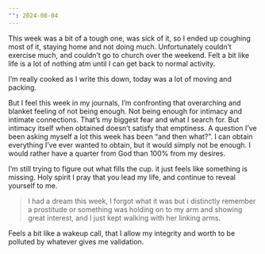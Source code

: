 ```yaml
---
"": 2024-08-04
---
```

This week was a bit of a tough one, was sick of it, so I ended up coughing most of it, staying home and not doing much. Unfortunately couldn’t exercise much, and couldn’t go to church over the weekend. Felt a bit like life is a lot of nothing atm until I can get back to normal activity.

I’m really cooked as I write this down, today was a lot of moving and packing.

But I feel this week in my journals, I’m confronting that overarching and blanket feeling of not being enough. Not being enough for intimacy and intimate connections. That’s my biggest fear and what I search for. But intimacy itself when obtained doesn’t satisfy that emptiness. A question I’ve been asking myself a lot this week has been “and then what?”. I can obtain everything I’ve ever wanted to obtain, but it would simply not be enough. I would rather have a quarter from God than 100% from my desires.

I’m still trying to figure out what fills the cup. it just feels like something is missing. Holy spirit I pray that you lead my life, and continue to reveal yourself to me.

> I had a dream this week, I forgot what it was but i distinctly remember a prostitude or something was holding on to my arm and showing great interest, and I just kept walking with her linking arms.

Feels a bit like a wakeup call, that I allow my integrity and worth to be polluted by whatever gives me validation.